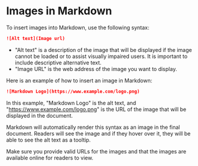 # Images in Markdown

To insert images into Markdown, use the following syntax:

```markdown
![Alt text](Image url)
```

- "Alt text" is a description of the image that will be displayed if the image cannot be loaded or to assist visually impaired users. It is important to include descriptive alternative text.
- "Image URL" is the web address of the image you want to display.

Here is an example of how to insert an image in Markdown:

```markdown
![Markdown Logo](https://www.example.com/logo.png)
```

In this example, "Markdown Logo" is the alt text, and "https://www.example.com/logo.png" is the URL of the image that will be displayed in the document.

Markdown will automatically render this syntax as an image in the final document. Readers will see the image and if they hover over it, they will be able to see the alt text as a tooltip.

Make sure you provide valid URLs for the images and that the images are available online for readers to view.